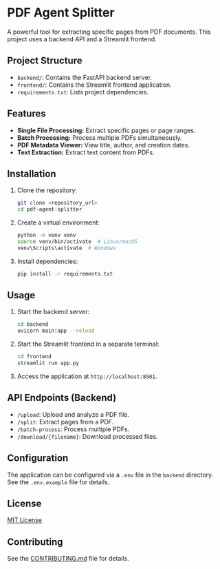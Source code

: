 # PDF Agent Splitter

A powerful tool for extracting specific pages from PDF documents.  This project uses a backend API and a Streamlit frontend.

## Project Structure

- `backend/`: Contains the FastAPI backend server.
- `frontend/`: Contains the Streamlit frontend application.
- `requirements.txt`: Lists project dependencies.

## Features

- **Single File Processing:** Extract specific pages or page ranges.
- **Batch Processing:** Process multiple PDFs simultaneously.
- **PDF Metadata Viewer:** View title, author, and creation dates.
- **Text Extraction:** Extract text content from PDFs.


## Installation

1. Clone the repository:
   ```bash
   git clone <repository_url>
   cd pdf-agent-splitter
   ```

2. Create a virtual environment:
   ```bash
   python -m venv venv
   source venv/bin/activate  # Linux/macOS
   venv\Scripts\activate  # Windows
   ```

3. Install dependencies:
   ```bash
   pip install -r requirements.txt
   ```

## Usage

1. Start the backend server:
   ```bash
   cd backend
   uvicorn main:app --reload
   ```

2. Start the Streamlit frontend in a separate terminal:
   ```bash
   cd frontend
   streamlit run app.py
   ```

3. Access the application at `http://localhost:8501`.


## API Endpoints (Backend)

- `/upload`: Upload and analyze a PDF file.
- `/split`: Extract pages from a PDF.
- `/batch-process`: Process multiple PDFs.
- `/download/{filename}`: Download processed files.


## Configuration

The application can be configured via a `.env` file in the `backend` directory.  See the `.env.example` file for details.


## License

[MIT License](LICENSE)


## Contributing

See the [CONTRIBUTING.md](CONTRIBUTING.md) file for details.
